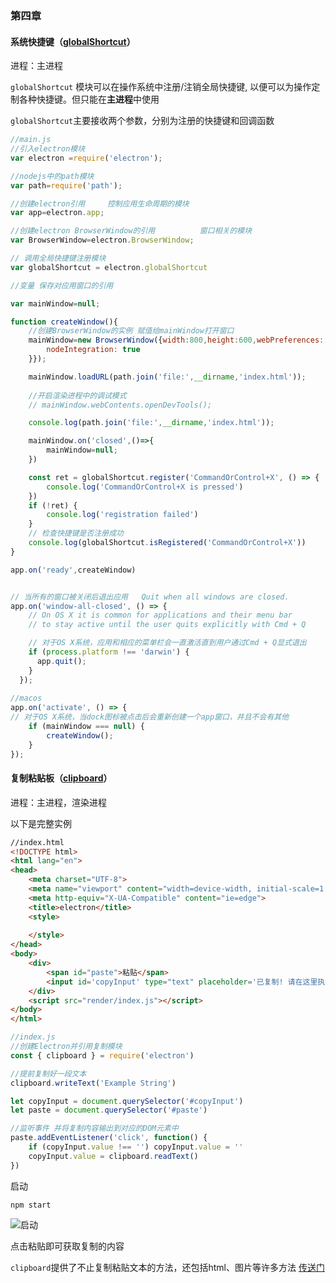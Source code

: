 ### 第四章

#### 系统快捷键（[globalShortcut](https://electronjs.org/docs/api/global-shortcut#%E7%B3%BB%E7%BB%9F%E5%BF%AB%E6%8D%B7%E9%94%AE)）

进程：主进程

`globalShortcut` 模块可以在操作系统中注册/注销全局快捷键, 以便可以为操作定制各种快捷键。但只能在**主进程**中使用

`globalShortcut`主要接收两个参数，分别为注册的快捷键和回调函数

```javascript
//main.js
//引入electron模块
var electron =require('electron');

//nodejs中的path模块
var path=require('path');

//创建electron引用     控制应用生命周期的模块
var app=electron.app;     

//创建electron BrowserWindow的引用          窗口相关的模块
var BrowserWindow=electron.BrowserWindow;

// 调用全局快捷键注册模块
var globalShortcut = electron.globalShortcut

//变量 保存对应用窗口的引用

var mainWindow=null;

function createWindow(){
    //创建BrowserWindow的实例 赋值给mainWindow打开窗口   
    mainWindow=new BrowserWindow({width:800,height:600,webPreferences: {
        nodeIntegration: true
    }}); 

    mainWindow.loadURL(path.join('file:',__dirname,'index.html'));
    
    //开启渲染进程中的调试模式
    // mainWindow.webContents.openDevTools();

    console.log(path.join('file:',__dirname,'index.html'));

    mainWindow.on('closed',()=>{
        mainWindow=null;
    })    

    const ret = globalShortcut.register('CommandOrControl+X', () => {
        console.log('CommandOrControl+X is pressed')
    })
    if (!ret) {
        console.log('registration failed')
    }
    // 检查快捷键是否注册成功
    console.log(globalShortcut.isRegistered('CommandOrControl+X'))
}

app.on('ready',createWindow)


// 当所有的窗口被关闭后退出应用   Quit when all windows are closed.
app.on('window-all-closed', () => {
    // On OS X it is common for applications and their menu bar
    // to stay active until the user quits explicitly with Cmd + Q

    // 对于OS X系统，应用和相应的菜单栏会一直激活直到用户通过Cmd + Q显式退出
    if (process.platform !== 'darwin') {
      app.quit();
    }
  });
  
//macos
app.on('activate', () => {
// 对于OS X系统，当dock图标被点击后会重新创建一个app窗口，并且不会有其他
    if (mainWindow === null) {
        createWindow();
    }
});
```



#### 复制粘贴板（[clipboard](https://electronjs.org/docs/api/clipboard#%E5%89%AA%E8%B4%B4%E6%9D%BF)）

进程：主进程，渲染进程

以下是完整实例

```html
//index.html
<!DOCTYPE html>
<html lang="en">
<head>
    <meta charset="UTF-8">
    <meta name="viewport" content="width=device-width, initial-scale=1.0">
    <meta http-equiv="X-UA-Compatible" content="ie=edge">
    <title>electron</title>
    <style>
    
    </style>
</head>
<body>
    <div>
        <span id="paste">粘贴</span>
        <input id='copyInput' type="text" placeholder='已复制! 请在这里执行粘贴'>
    </div>
    <script src="render/index.js"></script>
</body>
</html>
```

```javascript
//index.js
//创建Electron并引用复制模块
const { clipboard } = require('electron')

//提前复制好一段文本
clipboard.writeText('Example String')

let copyInput = document.querySelector('#copyInput')
let paste = document.querySelector('#paste')

//监听事件 并将复制内容输出到对应的DOM元素中
paste.addEventListener('click', function() {
    if (copyInput.value !== '') copyInput.value = ''
    copyInput.value = clipboard.readText()
})
```

启动

```shell
npm start
```

![启动](https://s2.ax1x.com/2019/05/27/VZlTY9.png)

点击粘贴即可获取复制的内容

`clipboard`提供了不止复制粘贴文本的方法，还包括html、图片等许多方法
[传送门](https://electronjs.org/docs/api/clipboard)
